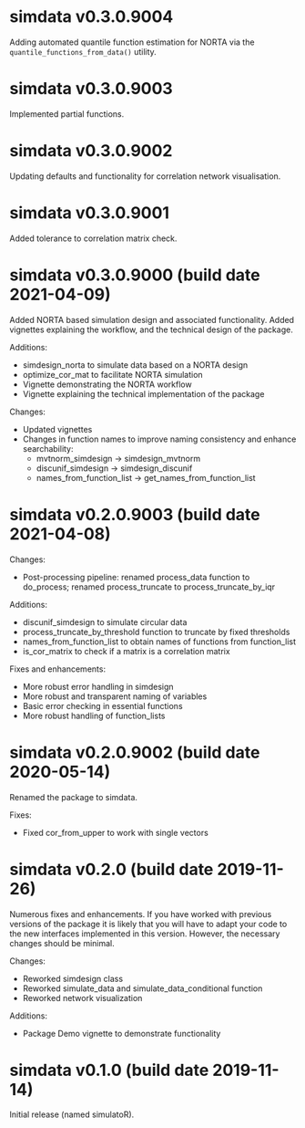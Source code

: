 # simdata v0.3.0.9004
Adding automated quantile function estimation for NORTA via the 
`quantile_functions_from_data()` utility.

# simdata v0.3.0.9003
Implemented partial functions.

# simdata v0.3.0.9002
Updating defaults and functionality for correlation network visualisation.

# simdata v0.3.0.9001
Added tolerance to correlation matrix check.

# simdata v0.3.0.9000 (build date 2021-04-09)
Added NORTA based simulation design and associated functionality. Added
vignettes explaining the workflow, and the technical design of the package.
 
Additions: 

- simdesign_norta to simulate data based on a NORTA design
- optimize_cor_mat to facilitate NORTA simulation
- Vignette demonstrating the NORTA workflow
- Vignette explaining the technical implementation of the package

Changes: 

- Updated vignettes
- Changes in function names to improve naming consistency and enhance 
    searchability: 
    - mvtnorm_simdesign -> simdesign_mvtnorm 
    - discunif_simdesign -> simdesign_discunif
    - names_from_function_list -> get_names_from_function_list

# simdata v0.2.0.9003 (build date 2021-04-08)
Changes:

- Post-processing pipeline: renamed process_data function to 
    do_process; renamed process_truncate to process_truncate_by_iqr
    
Additions:

- discunif_simdesign to simulate circular data
- process_truncate_by_threshold function to truncate by fixed thresholds
- names_from_function_list to obtain names of functions from function_list
- is_cor_matrix to check if a matrix is a correlation matrix

Fixes and enhancements:

- More robust error handling in simdesign
- More robust and transparent naming of variables
- Basic error checking in essential functions
- More robust handling of function_lists

# simdata v0.2.0.9002 (build date 2020-05-14)
Renamed the package to simdata. 

Fixes:

- Fixed cor_from_upper to work with single vectors

# simdata v0.2.0 (build date 2019-11-26)
Numerous fixes and enhancements. If you have worked with previous versions of 
the package it is likely that you will have to adapt your code to the new
interfaces implemented in this version. However, the necessary changes should be 
minimal.

Changes:

- Reworked simdesign class
- Reworked simulate_data and simulate_data_conditional function
- Reworked network visualization

Additions: 

- Package Demo vignette to demonstrate functionality

# simdata v0.1.0 (build date 2019-11-14)
Initial release (named simulatoR).